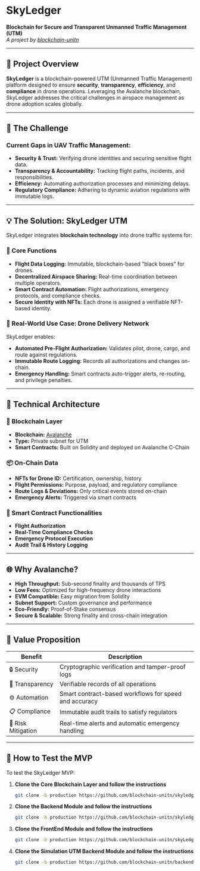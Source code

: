 # SkyLedger

**Blockchain for Secure and Transparent Unmanned Traffic Management (UTM)**  
_A project by [blockchain-unitn](https://github.com/blockchain-unitn)_

---

## 🚀 Project Overview

**SkyLedger** is a blockchain-powered UTM (Unmanned Traffic Management) platform designed to ensure **security**, **transparency**, **efficiency**, and **compliance** in drone operations. Leveraging the Avalanche blockchain, SkyLedger addresses the critical challenges in airspace management as drone adoption scales globally.

---

## 🛑 The Challenge

### Current Gaps in UAV Traffic Management:

- **Security & Trust:** Verifying drone identities and securing sensitive flight data.
- **Transparency & Accountability:** Tracking flight paths, incidents, and responsibilities.
- **Efficiency:** Automating authorization processes and minimizing delays.
- **Regulatory Compliance:** Adhering to dynamic aviation regulations with immutable logs.

---

## 💡 The Solution: SkyLedger UTM

SkyLedger integrates **blockchain technology** into drone traffic systems for:

### 🔐 Core Functions

- **Flight Data Logging:** Immutable, blockchain-based "black boxes" for drones.
- **Decentralized Airspace Sharing:** Real-time coordination between multiple operators.
- **Smart Contract Automation:** Flight authorizations, emergency protocols, and compliance checks.
- **Secure Identity with NFTs:** Each drone is assigned a verifiable NFT-based identity.

### 🔄 Real-World Use Case: Drone Delivery Network

SkyLedger enables:

- **Automated Pre-Flight Authorization:** Validates pilot, drone, cargo, and route against regulations.
- **Immutable Route Logging:** Records all authorizations and changes on-chain.
- **Emergency Handling:** Smart contracts auto-trigger alerts, re-routing, and privilege penalties.

---

## 🔧 Technical Architecture

### 🧱 Blockchain Layer

- **Blockchain:** [Avalanche](https://www.avax.network/)
- **Type:** Private subnet for UTM
- **Smart Contracts:** Built on Solidity and deployed on Avalanche C-Chain

### 📦 On-Chain Data

- **NFTs for Drone ID:** Certification, ownership, history
- **Flight Permissions:** Purpose, payload, and regulatory compliance
- **Route Logs & Deviations:** Only critical events stored on-chain
- **Emergency Alerts:** Triggered via smart contracts

### 🧠 Smart Contract Functionalities

- **Flight Authorization**
- **Real-Time Compliance Checks**
- **Emergency Protocol Execution**
- **Audit Trail & History Logging**

---

## 🌐 Why Avalanche?

- **High Throughput:** Sub-second finality and thousands of TPS
- **Low Fees:** Optimized for high-frequency drone interactions
- **EVM Compatible:** Easy migration from Solidity
- **Subnet Support:** Custom governance and performance
- **Eco-Friendly:** Proof-of-Stake consensus
- **Secure & Scalable:** Strong finality and cross-chain integration

---

## 💼 Value Proposition

| Benefit              | Description                                                                 |
|----------------------|-----------------------------------------------------------------------------|
| 🔒 Security          | Cryptographic verification and tamper-proof logs                            |
| 🧾 Transparency       | Verifiable records of all operations                                        |
| ⚙️ Automation         | Smart contract-based workflows for speed and accuracy                      |
| 📋 Compliance         | Immutable audit trails to satisfy regulators                               |
| 🚨 Risk Mitigation   | Real-time alerts and automatic emergency handling                           |

---

## 🧪 How to Test the MVP

To test the SkyLedger MVP:

1. **Clone the Core Blockchain Layer and follow the instructions**
   ```bash
   git clone -b production https://github.com/blockchain-unitn/skyledger-blockchain.git
   ```
   
2. **Clone the Backend Module and follow the instructions**
    ```bash
    git clone -b production https://github.com/blockchain-unitn/skyledger-backend.git
    ```
    
3. **Clone the FrontEnd Module and follow the instructions**
    ```bash
    git clone -b production https://github.com/blockchain-unitn/skyLedger-frontend.git
    ```
    
4. **Clone the Simulation UTM Backend Module and follow the instructions**
    ```bash
    git clone -b production https://github.com/blockchain-unitn/backend-utm.git
    ```
    
